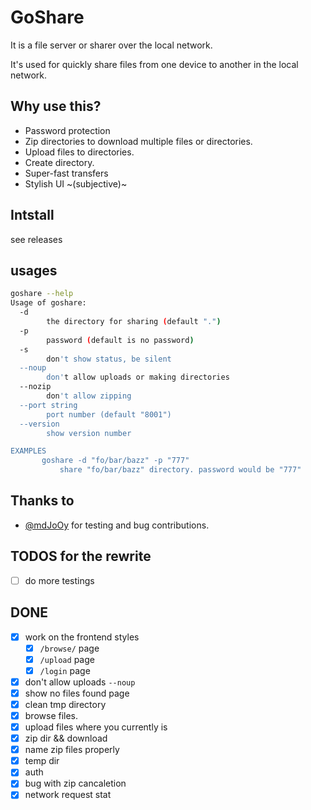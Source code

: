 # GoShare

It is a file server or sharer over the local network.

It's used for quickly share files from one device to another in the local network.

## Why use this?

- Password protection
- Zip directories to download multiple files or directories.
- Upload files to directories.
- Create directory.
- Super-fast transfers
- Stylish UI ~(subjective)~

<!-- ## Install -->
<!---->
<!-- ```bash -->
<!-- go install github.com/wizsk/goshare@latest -->
<!-- goshare -h -->
<!-- ``` -->

## Intstall

see releases
<!-- ```bash
wget 'https://github.com/wizsk/goshare/releases/latest/download/goshare_Linux_static.tar.gz'
# see realse page for windows
tar xvf 'goshare_Linux_static.tar.gz'
sudo mv goshare /usr/local/bin/ # or mv goshare ~/.local/bin/
``` -->

## usages

```bash
goshare --help
Usage of goshare:
  -d
        the directory for sharing (default ".")
  -p
        password (default is no password)
  -s
		don't show status, be silent
  --noup
        don't allow uploads or making directories
  --nozip
        don't allow zipping
  --port string
        port number (default "8001")
  --version
        show version number

EXAMPLES
       goshare -d "fo/bar/bazz" -p "777"
           share "fo/bar/bazz" directory. password would be "777"
```

<!-- ## Screenshots -->
<!---->
<!-- ## auth -->
<!---->
<!-- ![auth](/assets/ss/desktop-auth.png) -->
<!---->
<!-- ### Light -->
<!---->
<!-- ![light](/assets/ss/desktop-li.png) -->
<!---->
<!-- ### Dark -->
<!---->
<!-- ![dark](/assets/ss/desktop-da.png) -->
<!---->
<!-- ### Mobile -->
<!---->
<!-- <table> -->
<!--   <tr> -->
<!--     <td> <img src="./assets/ss/m-li.png"  alt="1"></td> -->
<!--     <td><img src="./assets/ss/m-da.png" alt="2"></td> -->
<!--    </tr> -->
<!--   </tr> -->
<!-- </table> -->

## Thanks to

- [@mdJoOy](https://github.com/mdJoOy) for testing and bug contributions.

## TODOS for the rewrite

- [ ] do more testings

## DONE

- [x] work on the frontend styles
    - [x] `/browse/` page
    - [x] `/upload` page
    - [x] `/login` page
- [x] don't allow uploads `--noup`
- [x] show no files found page
- [x] clean tmp directory
- [x] browse files.
- [x] upload files where you currently is
- [x] zip dir && download
- [x] name zip files properly
- [x] temp dir
- [x] auth
- [x] bug with zip cancaletion
- [x] network request stat
